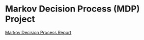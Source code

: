 # Markov Decision Process (MDP) Project 

[Markov Decision Process Report](github.com/asarrazin/MDP-/MDP_Report.pdf)
